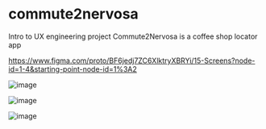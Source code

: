# commute2nervosa


Intro to UX engineering project 
Commute2Nervosa is a coffee shop locator app



https://www.figma.com/proto/BF6jedj7ZC6XlktryXBRYi/15-Screens?node-id=1-4&starting-point-node-id=1%3A2


![image](https://github.com/carocancode/commute2nervosa/assets/49445004/86983d06-0765-4379-a4e9-607dd870e436)


![image](https://github.com/carocancode/commute2nervosa/assets/49445004/67eb1e20-d3a2-43db-ab54-83c563e61b62)

![image](https://github.com/carocancode/commute2nervosa/assets/49445004/07a0ed8b-ada6-416c-906e-fde0b25164b4)



